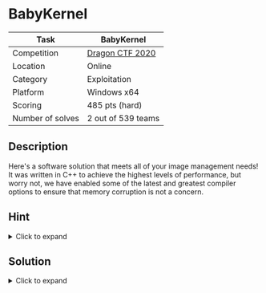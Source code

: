 # BabyKernel

| Task             | BabyKernel                 |
|------------------|----------------------------|
| Competition      | [Dragon CTF 2020](https://ctftime.org/event/1082)            |
| Location         | Online                     |
| Category         | Exploitation               |
| Platform         | Windows x64                |
| Scoring          | 485 pts (hard)             |
| Number of solves | 2 out of 539 teams         |

## Description

Here's a software solution that meets all of your image management needs! It was written in C++ to achieve the highest levels of performance, but worry not, we have enabled some of the latest and greatest compiler options to ensure that memory corruption is not a concern.

## Hint

<details><summary>Click to expand</summary>
<p>

Loading the flag in memory is half the battle. Now how can you get it out of there?

</p>
</details>

## Solution

<details><summary>Click to expand</summary>
<p>

The task is a x64 Windows executable exposed over the network. It is an "image management" program allowing the user to load bitmaps from disk and from standard input, merge them together, and print them out. It is compiled with AddressSanitizer, which was [recently added](https://devblogs.microsoft.com/cppblog/addresssanitizer-asan-for-windows-with-msvc/) to Visual Studio.

```
C:\> BitmapManager.exe
[ASAN protection:    ON ]
[ASAN crash reports: OFF]
Supported options:
  list_builtins : List builtin bitmaps
  list          : List currently loaded bitmaps
  load_builtin  : Load a builtin bitmap
  load          : Load a bitmap from memory
  merge         : Merge two bitmaps into one
  dump          : Print out a bitmap
  unload        : Unload a bitmap
  help          : Print this message
  exit          : Exit program
Option:
```

Due to the fact that there aren't many serious memory corruption vulnerabilities in the code (that I know of) and ASAN is enabled, getting remote code execution shouldn't be possible. However, ASAN doesn't protect very well against the use of uninitialized memory from the stack, and this is what has to be exploited here. The contents of the flag can be easily read into the stack by abusing a path traversal bug and attempting to load `../flag.txt` with the `load_builtin` command. We can then proceed to leak it from there.

There are two bugs planted in the decompression of 8-bit RLE streams. The first one is an off-by-one overread of the argument of the absolute mode marker (byte 0x00), and the second one is a late bounds check after already having performed a potentially memory-corrupting `memcpy()` in the absolute mode. By combining the two issues, it is possible to overlap a byte of the flag with the out-of-bounds size of the absolute mode chunk, and have it used as a `memcpy()` length to an arbitrarily sized destination buffer. In such case, the stack layout of the `load` option handler looks roughly as follows:

```
[            Input bitmap (8-bit RLE compressed)            ][  Leftover flag contents   ]
+------------------+------------------+---------------+------+---+---+---+---+---+---+----
| BITMAPFILEHEADER | BITMAPINFOHEADER | Color palette | 0x00 | D | r | g | n | S | { | ...
+------------------+------------------+---------------+------+---+---+---+---+---+---+----
```

Depending on whether the `memcpy()` exceeds the bounds of the buffer or not, the process will be terminated by ASAN or continue running. Normally, when an invalid memory access is detected, the remote client would receive the full ASAN report including the size of the faulty `memcpy()`, which is the same as one character of the flag. In order to prevent this simple information disclosure, the application closes the `stderr` stream at the beginning of `main()`, so all the user sees is the connection either terminating or staying alive with an error message sent by the program. Nevertheless, this observable behavior can still be used to construct an oracle that evaluates the expression `flag[x] >= y`. 

With the help of the oracle, one can determine the value of each byte of the flag in 7 iterations with binary search. In my experiments, the exploit takes around 15 seconds to leak out the complete flag on localhost.

</p>
</details>
